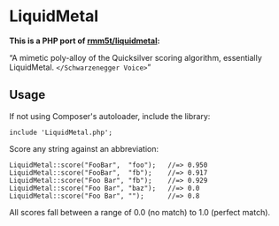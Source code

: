 # LiquidMetal

**This is a PHP port of [rmm5t/liquidmetal](http://github.com/rmm5t/liquidmetal):**

“A mimetic poly-alloy of the Quicksilver scoring algorithm, essentially
LiquidMetal. `</Schwarzenegger Voice>`”

## Usage

If not using Composer's autoloader, include the library:

    include 'LiquidMetal.php';

Score any string against an abbreviation:

    LiquidMetal::score("FooBar",  "foo");   //=> 0.950
    LiquidMetal::score("FooBar",  "fb");    //=> 0.917
    LiquidMetal::score("Foo Bar", "fb");    //=> 0.929
    LiquidMetal::score("Foo Bar", "baz");   //=> 0.0
    LiquidMetal::score("Foo Bar", "");      //=> 0.8

All scores fall between a range of 0.0 (no match) to 1.0 (perfect match).
